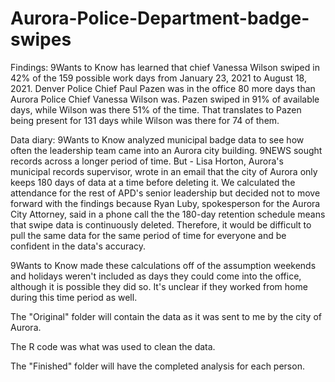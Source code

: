 # Aurora-Police-Department-badge-swipes

Findings:
9Wants to Know has learned that chief Vanessa Wilson swiped in 42% of the 159 possible work days from January 23, 2021 to August 18, 2021.  Denver Police Chief Paul Pazen was in the office 80 more days than Aurora Police Chief Vanessa Wilson was. Pazen swiped in 91% of available days, while Wilson was there 51% of the time. That translates to Pazen being present for 131 days while Wilson was there for 74 of them.

Data diary:
9Wants to Know analyzed municipal badge data to see how often the leadership team came into an Aurora city building. 9NEWS sought records across a longer period of time. But - Lisa Horton, Aurora's municipal records supervisor, wrote in an email that the city of Aurora only keeps 180 days of data at a time before deleting it. We calculated the attendance for the rest of APD's senior leadership but decided not to move forward with the findings because Ryan Luby, spokesperson for the Aurora City Attorney, said in a phone call the the 180-day retention schedule means that swipe data is continuously deleted. Therefore, it would be difficult to pull the same data for the same period of time for everyone and be confident in the data's accuracy.

9Wants to Know made these calculations off of the assumption weekends and holidays weren't included as days they could come into the office, although it is possible they did so. It's unclear if they worked from home during this time period as well. 

The "Original" folder will contain the data as it was sent to me by the city of Aurora. 

The R code was what was used to clean the data. 

The "Finished" folder will have the completed analysis for each person.

